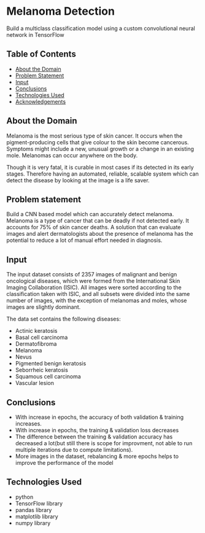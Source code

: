 # Melanoma Detection
Build a multiclass classification model using a custom convolutional neural network in TensorFlow


## Table of Contents
* [About the Domain](#About-the-Domain)
* [Problem Statement](#Problem-statement)
* [Input](#Input)
* [Conclusions](#Conclusions)   
* [Technologies Used](#technologies-used)
* [Acknowledgements](#acknowledgements)

<!-- You can include any other section that is pertinent to your problem -->

## About the Domain
Melanoma is the most serious type of skin cancer. It occurs when the pigment-producing cells that give colour to the skin become cancerous. Symptoms might include a new, unusual growth or a change in an existing mole. Melanomas can occur anywhere on the body. 

Though it is very fatal, it is curable in most cases if its detected in its early stages. Therefore having an automated, reliable, scalable system which can detect the disease by looking at the image is a life saver.

## Problem statement
Build a CNN based model which can accurately detect melanoma. Melanoma is a type of cancer that can be deadly if not detected early. It accounts for 75% of skin cancer deaths. A solution that can evaluate images and alert dermatologists about the presence of melanoma has the potential to reduce a lot of manual effort needed in diagnosis.

## Input
The input dataset consists of 2357 images of malignant and benign oncological diseases, which were formed from the International Skin Imaging Collaboration (ISIC). All images were sorted according to the classification taken with ISIC, and all subsets were divided into the same number of images, with the exception of melanomas and moles, whose images are slightly dominant.


The data set contains the following diseases:
- Actinic keratosis
- Basal cell carcinoma
- Dermatofibroma
- Melanoma
- Nevus
- Pigmented benign keratosis
- Seborrheic keratosis
- Squamous cell carcinoma
- Vascular lesion

## Conclusions
- With increase in epochs, the accuracy of both validation & training increases.
- With increase in epochs, the training & validation loss decreases
- The difference between the training & validation accuracy has decreased a lot(but still there is scope for improvment, not able to run multiple iterations due to compute limitations).
- More images in the dataset, rebalancing & more epochs helps to improve the performance of the model


## Technologies Used
- python
- TensorFlow library
- pandas library
- matplotlib library
- numpy library
